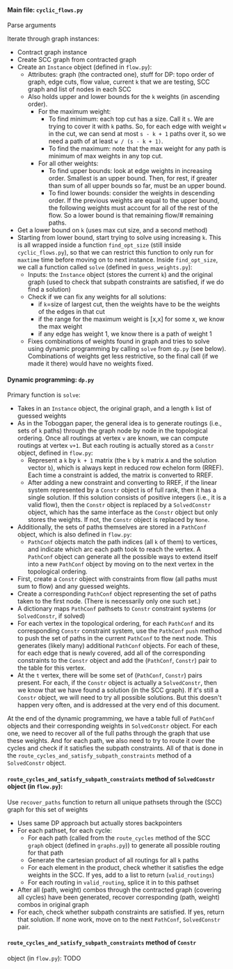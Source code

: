 #### Main file: `cyclic_flows.py`

Parse arguments

Iterate through graph instances:
* Contract graph instance
* Create SCC graph from contracted graph
* Create an `Instance` object (defined in `flow.py`):
   * Attributes: graph (the contracted one), stuff for DP: topo order of
            graph, edge cuts, flow value, current `k` that we are testing,
            SCC graph and list of nodes in each SCC
    * Also holds upper and lower bounds for the `k` weights (in ascending
        order).
        * For the maximum weight:
            * To find minimum: each top cut has a size. Call it `s`. We are trying
                to cover it with `k` paths. So, for each edge  with weight `w` in the cut, we can
                send at most `s - k + 1` paths over it, so we need a path of at
                least `w / (s - k + 1)`.
            * To find the maximum: note that the max weight for any path is minimum
                of max weights in any top cut.
        * For all other weights:
            * To find upper bounds: look at edge weights in increasing order.
                Smallest is an upper bound. Then, for rest, if greater than sum
                of all upper bounds so far, must be an upper bound.
            * To find lower bounds: consider the weights in descending order.
                If the previous weights are equal to the upper bound, the
                following weights must account for all of the rest of the flow.
                So a lower bound is that remaining flow/# remaining paths.
* Get a lower bound on `k` (uses max cut size, and a second method)
* Starting from lower bound, start trying to solve using increasing `k`. This
    is all wrapped inside a function `find_opt_size` (still inside
    `cyclic_flows.py`), so that we can restrict this function to only run for
    `maxtime` time before moving on to next instance. Inside `find_opt_size`,
    we call a function called `solve` (defined in `guess_weights.py`):
    * Inputs: the `Instance` object (stores the current `k`) and the original
        graph (used to check that subpath constraints are satisfied, if we do
        find a solution)
    * Check if we can fix any weights for all
        solutions:
        * if `k`=size of largest cut, then the weights have to be the weights
            of the edges in that cut
        * if the range for the maximum weight is [x,x] for some x, we know the
            max weight
        * if any edge has weight 1, we know there is a path of weight 1
    * Fixes combinations of weights found in graph and tries to solve using dynamic
        programming by calling `solve` from `dp.py` (see below). Combinations
        of weights get less restrictive, so the final call (if we made it
        there) would have no weights fixed.

#### Dynamic programming: `dp.py`

Primary function is `solve`:
* Takes in an `Instance` object, the original graph, and a length `k` list of guessed
    weights
* As in the Toboggan paper, the general idea is to generate routings (i.e.,
    sets of `k` paths) through the graph node by node in the topological
    ordering. Once all routings at vertex `v` are known, we can compute
    routings at vertex `v+1`. But each routing is actually stored as a `Constr`
    object, defined in `flow.py`:
    * Represent a `k` by `k + 1` matrix (the `k` by `k` matrix `A`
    and the solution vector `b`), which is always kept in reduced row echelon
    form (RREF). Each time a constraint is added, the matrix is
        converted to RREF.
    * After adding a new constraint and converting to RREF, if the linear system represented
     by a `Constr` object is of full rank, then
        it has a single solution. If this solution consists of positive integers
        (i.e., it is a valid flow), then the `Constr` object is replaced by a
        `SolvedConstr` object, which has the same interface as the `Constr` object
        but only stores the weights. If not, the `Constr` object is replaced by
        `None`.
* Additionally, the sets of paths themselves are stored in a `PathConf` object,
    which is also defined in `flow.py`:
    * `PathConf` objects match the path indices (all `k` of them) to vertices,
        and indicate which arc each path took to reach the vertex. A `PathConf`
        object can generate all the possible ways to extend itself into a new
        `PathConf` object by moving on to the next vertex in the topological
        ordering.
* First, create a `Constr` object with constraints from flow (all paths must
    sum to flow) and any guessed weights.
* Create a corresponding `PathConf` object representing the set of paths taken to the
    first node. (There is necessarily only one such set.)
* A dictionary maps `PathConf` pathsets to `Constr` constraint systems (or
    `SolvedConstr`, if solved)
* For each vertex in the topological ordering, for each `PathConf` and its
    corresponding `Constr` constraint system, use the `PathConf`
    `push` method to push the set of paths in the current `PathConf` to the
    next node. This generates (likely many) additional `PathConf` objects. For
    each of these, for each edge that is newly covered, add all of the
    corresponding constraints to the `Constr` object and add the (`PathConf`,
    `Constr`) pair to the table for this vertex.
* At the `t` vertex, there will be some set of (`PathConf`, `Constr`) pairs
    present. For each, if the `Constr` object is actually a `SolvedConstr`, then we know
    that we have found a solution (in the SCC graph). If it's still a `Constr`
    object, we will need to try all possible solutions. But this doesn't happen
    very often, and is addressed at the very end of this document.

At the end of the dynamic programming, we have a table full of `PathConf`
objects and their corresponding weights in `SolvedConstr` object.
For each one, we need to
recover all of the full paths through the graph that use these weights.
And for each path, we
also need to try to route it over the cycles and check if it satisfies the
subpath constraints. All of that is done in the `route_cycles_and_satisfy_subpath_constraints` method of a `SolvedConstr` object.

#### `route_cycles_and_satisfy_subpath_constraints` method of `SolvedConstr` object (in `flow.py`):
Use `recover_paths` function to return all unique pathsets through the (SCC) graph for this set of weights
* Uses same DP approach but actually stores backpointers
* For each pathset, for each cycle:
    * For each path (called from the `route_cycles` method of the SCC
        `graph` object (defined in `graphs.py`)) to generate all possible
        routing for that path
    * Generate the cartesian product of all routings for all `k` paths
    * For each element in the product, check whether it satisfies the edge
        weights in the SCC. If yes, add to a list to return (`valid_routings`)
    * For each routing in `valid_routing`, splice it in to this pathset
* After all (path, weight) combos through the contracted graph (covering all cycles) have
    been generated, recover corresponding (path, weight) combos in original
    graph
* For each, check whether subpath constraints are satisfied. If yes, return
    that solution. If none work, move on to the next `PathConf`, `SolvedConstr`
    pair.


#### `route_cycles_and_satisfy_subpath_constraints` method of `Constr`
object (in `flow.py`): TODO
